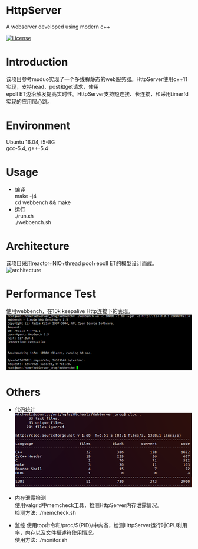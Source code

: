 HttpServer
==========
A webserver developed using modern c++

[![License](https://img.shields.io/badge/license-MIT-blue.svg)](LICENSE)

# Introduction
该项目参考muduo实现了一个多线程静态的web服务器。HttpServer使用c++11实现，支持head、post和get请求，使用<br>
epoll ET边沿触发提高实时性。HttpServer支持短连接、长连接，和采用timerfd实现的应用层心跳。

# Environment
Ubuntu 16.04, i5-8G<br>
gcc-5.4, g++-5.4

# Usage
* 编译<br>
    make -j4<br>
    cd webbench && make
* 运行<br>
    ./run.sh<br>
    ./webbench.sh
    
# Architecture
该项目采用reactor+NIO+thread pool+epoll ET的模型设计而成。<br>
![architecture](!pic/architecture.png)

# Performance Test
使用webbench，在10k keepalive Http连接下的表现。<br>
![test](pic/10k-keepalive-8threads.png)

# Others
* 代码统计<br>
![code](pic/code.png)

* 内存泄露检测<br>
使用valgrid中memcheck工具，检测HttpServer内存泄露情况。<br>
检测方法: ./memcheck.sh<br>

* 监控
使用top命令和/proc/${PID}/中内省，检测HttpServer运行时CPU利用率，内存以及文件描述符使用情况。<br>
使用方法: ./monitor.sh<br>
